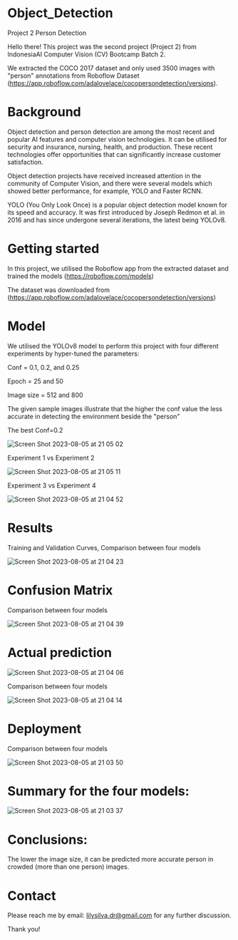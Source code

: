 # Object_Detection
Project 2 Person Detection 

Hello there!
This project was the second project (Project 2) from IndonesiaAI Computer Vision (CV) Bootcamp Batch 2.

We extracted the COCO 2017 dataset and only used 3500 images with "person" annotations from Roboflow Dataset (https://app.roboflow.com/adalovelace/cocopersondetection/versions).

# Background
Object detection and person detection are among the most recent and popular AI features and computer vision technologies. It can be utilised for security and insurance, nursing, health, and production. These recent technologies offer opportunities that can significantly increase customer satisfaction.

Object detection projects have received increased attention in the community of Computer Vision, and there were several models which showed better performance, for example, YOLO and Faster RCNN. 

YOLO (You Only Look Once) is a popular object detection model known for its speed and accuracy. It was first introduced by Joseph Redmon et al. in 2016 and has since undergone several iterations, the latest being YOLOv8.

# Getting started
In this project, we utilised the Roboflow app from the extracted dataset and trained the models (https://roboflow.com/models)

The dataset was downloaded from (https://app.roboflow.com/adalovelace/cocopersondetection/versions)


# Model
We utilised the YOLOv8 model to perform this project with four different experiments by hyper-tuned the parameters:

Conf = 0.1, 0.2, and 0.25

Epoch = 25 and 50

Image size = 512 and 800

The given sample images illustrate that the higher the conf value the less accurate in detecting the environment beside the "person"

The best Conf=0.2

![Screen Shot 2023-08-05 at 21 05 02](https://github.com/LSardiani/Object_Detection/assets/135226112/e0e7744e-32c3-41b8-a759-f3ef2ca53fa8)


Experiment 1 vs Experiment 2

![Screen Shot 2023-08-05 at 21 05 11](https://github.com/LSardiani/Object_Detection/assets/135226112/a7b3e5f8-b2e2-41dc-af78-d6ee6e4c934b)



Experiment 3 vs Experiment 4

![Screen Shot 2023-08-05 at 21 04 52](https://github.com/LSardiani/Object_Detection/assets/135226112/a8b97093-49ce-4ab7-b11a-290f3c46bfe7)



# Results

Training and Validation Curves, Comparison between four models

![Screen Shot 2023-08-05 at 21 04 23](https://github.com/LSardiani/Object_Detection/assets/135226112/222db1e7-cd97-40d5-89e8-7d1fafe647a3)



# Confusion Matrix

Comparison between four models

![Screen Shot 2023-08-05 at 21 04 39](https://github.com/LSardiani/Object_Detection/assets/135226112/e22500c4-ee55-4012-bc85-0dafb399c467)



# Actual prediction

![Screen Shot 2023-08-05 at 21 04 06](https://github.com/LSardiani/Object_Detection/assets/135226112/07e3a2ef-32bd-4c3b-8b44-c251fb9a2b38)



Comparison between four models

![Screen Shot 2023-08-05 at 21 04 14](https://github.com/LSardiani/Object_Detection/assets/135226112/cf9f3a08-5d90-40d9-a0d5-2c418ff58260)



# Deployment 

Comparison between four models

![Screen Shot 2023-08-05 at 21 03 50](https://github.com/LSardiani/Object_Detection/assets/135226112/e0985ee8-cd88-4814-be5f-38d2d9a21af3)



# Summary for the four models:

![Screen Shot 2023-08-05 at 21 03 37](https://github.com/LSardiani/Object_Detection/assets/135226112/bba80eec-960d-40b5-b704-e49e85028b86)


# Conclusions: 
The lower the image size, it can be predicted more accurate person in crowded (more than one person) images.

# Contact
Please reach me by email: lilysilva.dr@gmail.com for any further discussion.

Thank you!
